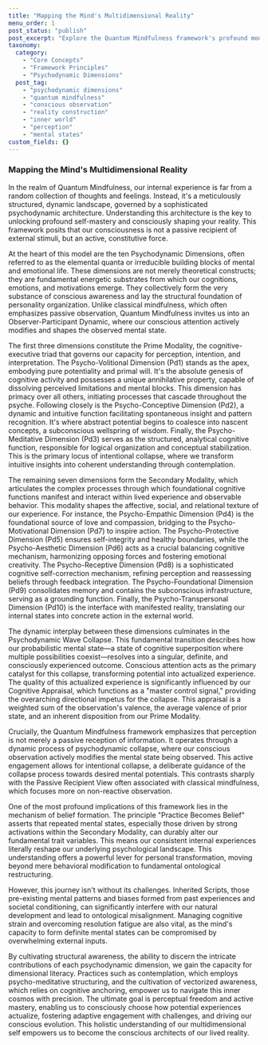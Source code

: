 ```yaml
---
title: "Mapping the Mind's Multidimensional Reality"
menu_order: 1
post_status: "publish"
post_excerpt: "Explore the Quantum Mindfulness framework's profound model of consciousness, revealing how your inner world is composed of ten dynamic psychodynamic dimensions. Learn how conscious observation actively shapes your perceived reality, moving beyond passive reception to empower intentional creation and cultivate a deeper understanding of your mental landscape."
taxonomy:
  category:
    - "Core Concepts"
    - "Framework Principles"
    - "Psychodynamic Dimensions"
  post_tag:
    - "psychodynamic dimensions"
    - "quantum mindfulness"
    - "conscious observation"
    - "reality construction"
    - "inner world"
    - "perception"
    - "mental states"
custom_fields: {}
---
```


### Mapping the Mind's Multidimensional Reality

In the realm of Quantum Mindfulness, our internal experience is far from a random collection of thoughts and feelings. Instead, it's a meticulously structured, dynamic landscape, governed by a sophisticated psychodynamic architecture. Understanding this architecture is the key to unlocking profound self-mastery and consciously shaping your reality. This framework posits that our consciousness is not a passive recipient of external stimuli, but an active, constitutive force.

At the heart of this model are the ten Psychodynamic Dimensions, often referred to as the elemental quanta or irreducible building blocks of mental and emotional life. These dimensions are not merely theoretical constructs; they are fundamental energetic substrates from which our cognitions, emotions, and motivations emerge. They collectively form the very substance of conscious awareness and lay the structural foundation of personality organization. Unlike classical mindfulness, which often emphasizes passive observation, Quantum Mindfulness invites us into an Observer-Participant Dynamic, where our conscious attention actively modifies and shapes the observed mental state.

The first three dimensions constitute the Prime Modality, the cognitive-executive triad that governs our capacity for perception, intention, and interpretation. The Psycho-Volitional Dimension (Pd1) stands as the apex, embodying pure potentiality and primal will. It's the absolute genesis of cognitive activity and possesses a unique annihilative property, capable of dissolving perceived limitations and mental blocks. This dimension has primacy over all others, initiating processes that cascade throughout the psyche. Following closely is the Psycho-Conceptive Dimension (Pd2), a dynamic and intuitive function facilitating spontaneous insight and pattern recognition. It's where abstract potential begins to coalesce into nascent concepts, a subconscious wellspring of wisdom. Finally, the Psycho-Meditative Dimension (Pd3) serves as the structured, analytical cognitive function, responsible for logical organization and conceptual stabilization. This is the primary locus of intentional collapse, where we transform intuitive insights into coherent understanding through contemplation.

The remaining seven dimensions form the Secondary Modality, which articulates the complex processes through which foundational cognitive functions manifest and interact within lived experience and observable behavior. This modality shapes the affective, social, and relational texture of our experience. For instance, the Psycho-Empathic Dimension (Pd4) is the foundational source of love and compassion, bridging to the Psycho-Motivational Dimension (Pd7) to inspire action. The Psycho-Protective Dimension (Pd5) ensures self-integrity and healthy boundaries, while the Psycho-Aesthetic Dimension (Pd6) acts as a crucial balancing cognitive mechanism, harmonizing opposing forces and fostering emotional creativity. The Psycho-Receptive Dimension (Pd8) is a sophisticated cognitive self-correction mechanism, refining perception and reassessing beliefs through feedback integration. The Psycho-Foundational Dimension (Pd9) consolidates memory and contains the subconscious infrastructure, serving as a grounding function. Finally, the Psycho-Transpersonal Dimension (Pd10) is the interface with manifested reality, translating our internal states into concrete action in the external world.

The dynamic interplay between these dimensions culminates in the Psychodynamic Wave Collapse. This fundamental transition describes how our probabilistic mental state—a state of cognitive superposition where multiple possibilities coexist—resolves into a singular, definite, and consciously experienced outcome. Conscious attention acts as the primary catalyst for this collapse, transforming potential into actualized experience. The quality of this actualized experience is significantly influenced by our Cognitive Appraisal, which functions as a "master control signal," providing the overarching directional impetus for the collapse. This appraisal is a weighted sum of the observation's valence, the average valence of prior state, and an inherent disposition from our Prime Modality.

Crucially, the Quantum Mindfulness framework emphasizes that perception is not merely a passive reception of information. It operates through a dynamic process of psychodynamic collapse, where our conscious observation actively modifies the mental state being observed. This active engagement allows for intentional collapse, a deliberate guidance of the collapse process towards desired mental potentials. This contrasts sharply with the Passive Recipient View often associated with classical mindfulness, which focuses more on non-reactive observation.

One of the most profound implications of this framework lies in the mechanism of belief formation. The principle "Practice Becomes Belief" asserts that repeated mental states, especially those driven by strong activations within the Secondary Modality, can durably alter our fundamental trait variables. This means our consistent internal experiences literally reshape our underlying psychological landscape. This understanding offers a powerful lever for personal transformation, moving beyond mere behavioral modification to fundamental ontological restructuring.

However, this journey isn't without its challenges. Inherited Scripts, those pre-existing mental patterns and biases formed from past experiences and societal conditioning, can significantly interfere with our natural development and lead to ontological misalignment. Managing cognitive strain and overcoming resolution fatigue are also vital, as the mind's capacity to form definite mental states can be compromised by overwhelming external inputs.

By cultivating structural awareness, the ability to discern the intricate contributions of each psychodynamic dimension, we gain the capacity for dimensional literacy. Practices such as contemplation, which employs psycho-meditative structuring, and the cultivation of vectorized awareness, which relies on cognitive anchoring, empower us to navigate this inner cosmos with precision. The ultimate goal is perceptual freedom and active mastery, enabling us to consciously choose how potential experiences actualize, fostering adaptive engagement with challenges, and driving our conscious evolution. This holistic understanding of our multidimensional self empowers us to become the conscious architects of our lived reality.